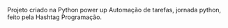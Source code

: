 Projeto criado na Python power up Automação de tarefas, jornada python, feito pela Hashtag Programação.

